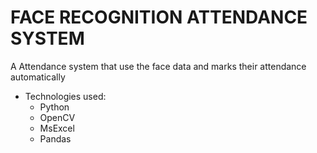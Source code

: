 # FACE RECOGNITION ATTENDANCE SYSTEM

A Attendance system that use the face data and marks their attendance automatically 
- Technologies used:
  - Python
  - OpenCV 
  - MsExcel
  - Pandas
